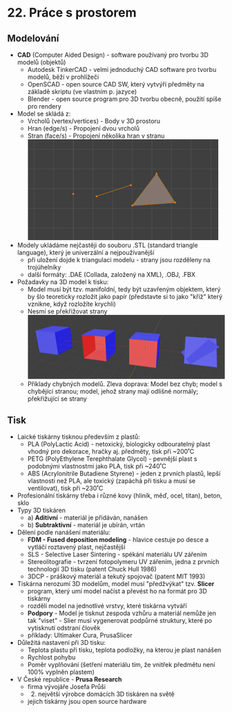 # 22. Práce s prostorem

## Modelování
- **CAD** (Computer Aided Design) - software používaný pro tvorbu 3D modelů (objektů)
    * Autodesk TinkerCAD - velmi jednoduchý CAD software pro tvorbu modelů, běží v prohlížeči
    * OpenSCAD - open source CAD SW, který vytvýří předměty na základě skriptu (ve vlastním p. jazyce)
    * Blender - open source program pro 3D tvorbu obecně, použití spíše pro rendery
- Model se skládá z:
    * Vrcholů (vertex/vertices) - Body v 3D prostoru
    * Hran (edge/s) - Propojení dvou vrcholů
    * Stran (face/s) - Propojení několika hran v stranu  
![](res/22_Model_slozeni.png)
- Modely ukládáme nejčastěji do souboru .STL (standard triangle language), který je univerzální a nejpoužívanější
    * při uložení dojde k triangulaci modelu - strany jsou rozděleny na trojúhelníky
    * další formáty: .DAE (Collada, založený na XML), .OBJ, .FBX
- Požadavky na 3D model k tisku:
    * Model musí být tzv. manifoldní, tedy být uzavřeným objektem, který by šlo teoreticky rozložit jako papír (představte si to jako "kříž" který vznikne, když rozložíte krychli)  
    * Nesmí se překřižovat strany  
    ![](res/22_Model_errors.png)  
    * Příklady chybných modelů. Zleva doprava: Model bez chyb; model s chybějící stranou; model, jehož strany mají odlišné normály; překřižující se strany

## Tisk
- Laické tiskárny tisknou především z plastů:
    - PLA (PolyLactic Acid) - netoxický, biologicky odbouratelný plast vhodný pro dekorace, hračky aj. předměty, tisk při ~200˚C
    - PETG (PolyEthylene Terephthalate Glycol) - pevnější plast s podobnými vlastnostmi jako PLA, tisk při ~240˚C
    - ABS (Acrylonitrile Butadiene Styrene) - jeden z prvních plastů, lepší vlastnosti než PLA, ale toxický (zapáchá při tisku a musí se ventilovat), tisk při ~230˚C
- Profesionální tiskárny třeba i různé kovy (hliník, měď, ocel, titan), beton, sklo
- Typy 3D tiskáren
    - a) **Aditivní** - materiál je přidáván, nanášen
    - b) **Subtraktivní** - materiál je ubírán, vrtán
- Dělení podle nanášení materiálu:
    - **FDM - Fused deposition modeling** - hlavice cestuje po desce a vytláčí roztavený plast, nejčastější
    - SLS - Selective Laser Sintering - spékání materiálu UV zářením
    - Stereolitografie - tvrzení fotopolymeru UV zářením, jedna z prvních technologií 3D tisku (patent Chuck Hull 1986)
    - 3DCP - práškový materiál a tekutý spojovač (patent MIT 1993)
- Tiskárna nerozumí 3D modelům, model musí "předžvýkat" tzv. **Slicer**
    - program, který umí model načíst a převést ho na formát pro 3D tiskárny
    - rozdělí model na jednotlivé vrstvy, které tiskárna vytváří
    - **Podpory** - Model je tisknut zespoda vzhůru a materiál nemůže jen tak "viset" - Slier musí vygenerovat podpůrné struktury, které po vytisknutí odstraní člověk
    - příklady: Ultimaker Cura, PrusaSlicer
- Důležitá nastavení při 3D tisku:
    - Teplota plastu při tisku, teplota podložky, na kterou je plast nanášen
    - Rychlost pohybu
    - Poměr vyplňování (šetření materiálu tím, že vnitřek předmětu není 100% vyplněn plastem)
- V České republice - **Prusa Research**
    - firma vývojáře Josefa Průši
    - 2. největší výrobce domácích 3D tiskáren na světě
    - jejich tiskárny jsou open source hardware